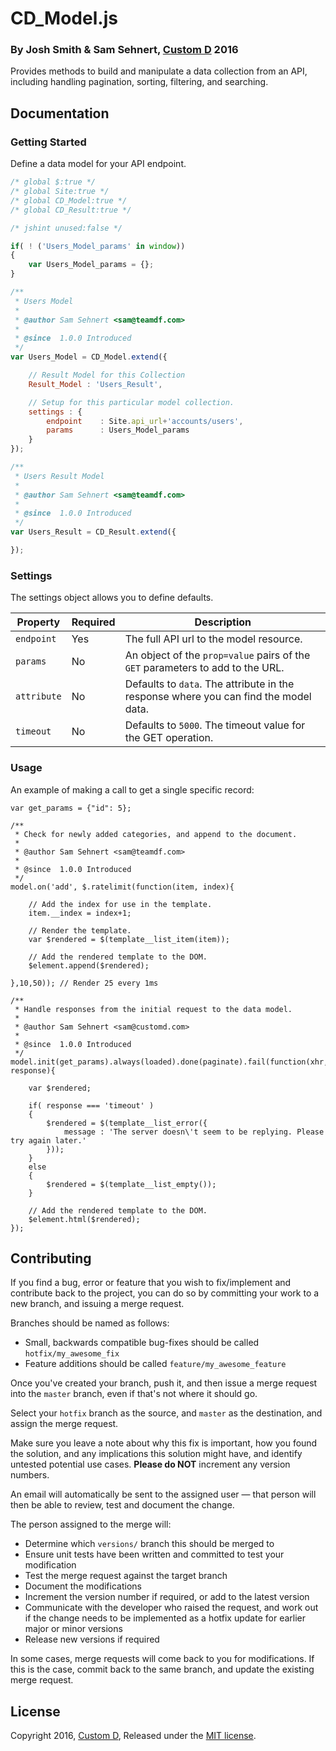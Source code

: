 CD_Model.js
===========
### By Josh Smith & Sam Sehnert, [Custom D](https://www.customd.com/) 2016

Provides methods to build and manipulate a data collection from an API, including handling pagination, sorting, filtering, and searching.

Documentation
-------------

### Getting Started

Define a data model for your API endpoint.

```js
/* global $:true */
/* global Site:true */
/* global CD_Model:true */
/* global CD_Result:true */

/* jshint unused:false */

if( ! ('Users_Model_params' in window))
{
    var Users_Model_params = {};
}

/**
 * Users Model
 *
 * @author Sam Sehnert <sam@teamdf.com>
 *
 * @since  1.0.0 Introduced
 */
var Users_Model = CD_Model.extend({

	// Result Model for this Collection
	Result_Model : 'Users_Result',

	// Setup for this particular model collection.
	settings : {
		endpoint 	: Site.api_url+'accounts/users',
		params		: Users_Model_params
	}
});

/**
 * Users Result Model
 *
 * @author Sam Sehnert <sam@teamdf.com>
 *
 * @since  1.0.0 Introduced
 */
var Users_Result = CD_Result.extend({

});
```


### Settings

The settings object allows you to define defaults.

Property | Required | Description
--|--|--
`endpoint` | Yes | The full API url to the model resource.
`params` | No | An object of the `prop=value` pairs of the `GET` parameters to add to the URL.
`attribute` | No | Defaults to `data`. The attribute in the response where you can find the model data.
`timeout` | No | Defaults to `5000`. The timeout value for the GET operation.

### Usage

An example of making a call to get a single specific record:

```
var get_params = {"id": 5};

/**
 * Check for newly added categories, and append to the document.
 *
 * @author Sam Sehnert <sam@teamdf.com>
 *
 * @since  1.0.0 Introduced
 */
model.on('add', $.ratelimit(function(item, index){

	// Add the index for use in the template.
	item.__index = index+1;

	// Render the template.
	var $rendered = $(template__list_item(item));

	// Add the rendered template to the DOM.
	$element.append($rendered);

},10,50)); // Render 25 every 1ms

/**
 * Handle responses from the initial request to the data model.
 *
 * @author Sam Sehnert <sam@customd.com>
 *
 * @since  1.0.0 Introduced
 */
model.init(get_params).always(loaded).done(paginate).fail(function(xhr, response){

	var $rendered;

	if( response === 'timeout' )
	{
		$rendered = $(template__list_error({
			message : 'The server doesn\'t seem to be replying. Please try again later.'
		}));
	}
	else
	{
		$rendered = $(template__list_empty());
	}

	// Add the rendered template to the DOM.
	$element.html($rendered);
});
```



Contributing
------------

If you find a bug, error or feature that you wish to fix/implement and contribute back to the project, you can do so by committing your work to a new branch, and issuing a merge request.

Branches should be named as follows:

* Small, backwards compatible bug-fixes should be called `hotfix/my_awesome_fix`
* Feature additions should be called `feature/my_awesome_feature`

Once you've created your branch, push it, and then issue a merge request into the `master` branch, even if that's not where it should go.

Select your `hotfix` branch as the source, and `master` as the destination, and assign the merge request.

Make sure you leave a note about why this fix is important, how you found the solution, and any implications this solution might have, and identify untested potential use cases. __Please do NOT__ increment any version numbers.

An email will automatically be sent to the assigned user — that person will then be able to review, test and document the change.

The person assigned to the merge will:

* Determine which `versions/` branch this should be merged to
* Ensure unit tests have been written and committed to test your modification
* Test the merge request against the target branch
* Document the modifications
* Increment the version number if required, or add to the latest version
* Communicate with the developer who raised the request, and work out if the change needs to be implemented as a hotfix update for earlier major or minor versions
* Release new versions if required

In some cases, merge requests will come back to you for modifications. If this is the case, commit back to the same branch, and update the existing merge request.


License
-------

Copyright 2016, [Custom D](https://www.customd.com),
Released under the [MIT license](https://opensource.customd.com/license).
